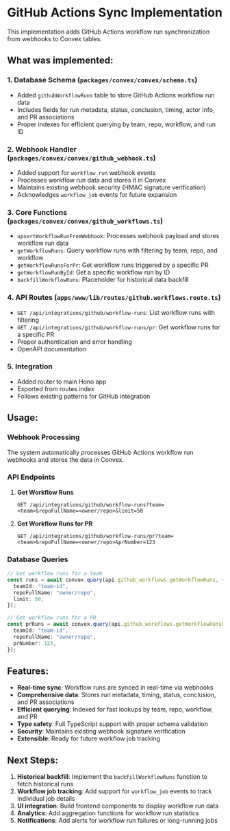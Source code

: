 # GitHub Actions Sync Implementation

This implementation adds GitHub Actions workflow run synchronization from webhooks to Convex tables.

## What was implemented:

### 1. Database Schema (`packages/convex/convex/schema.ts`)

- Added `githubWorkflowRuns` table to store GitHub Actions workflow run data
- Includes fields for run metadata, status, conclusion, timing, actor info, and PR associations
- Proper indexes for efficient querying by team, repo, workflow, and run ID

### 2. Webhook Handler (`packages/convex/convex/github_webhook.ts`)

- Added support for `workflow_run` webhook events
- Processes workflow run data and stores it in Convex
- Maintains existing webhook security (HMAC signature verification)
- Acknowledges `workflow_job` events for future expansion

### 3. Core Functions (`packages/convex/convex/github_workflows.ts`)

- `upsertWorkflowRunFromWebhook`: Processes webhook payload and stores workflow run data
- `getWorkflowRuns`: Query workflow runs with filtering by team, repo, and workflow
- `getWorkflowRunsForPr`: Get workflow runs triggered by a specific PR
- `getWorkflowRunById`: Get a specific workflow run by ID
- `backfillWorkflowRuns`: Placeholder for historical data backfill

### 4. API Routes (`apps/www/lib/routes/github.workflows.route.ts`)

- `GET /api/integrations/github/workflow-runs`: List workflow runs with filtering
- `GET /api/integrations/github/workflow-runs/pr`: Get workflow runs for a specific PR
- Proper authentication and error handling
- OpenAPI documentation

### 5. Integration

- Added router to main Hono app
- Exported from routes index
- Follows existing patterns for GitHub integration

## Usage:

### Webhook Processing

The system automatically processes GitHub Actions workflow run webhooks and stores the data in Convex.

### API Endpoints

1. **Get Workflow Runs**

   ```
   GET /api/integrations/github/workflow-runs?team=<team>&repoFullName=<owner/repo>&limit=50
   ```

2. **Get Workflow Runs for PR**
   ```
   GET /api/integrations/github/workflow-runs/pr?team=<team>&repoFullName=<owner/repo>&prNumber=123
   ```

### Database Queries

```typescript
// Get workflow runs for a team
const runs = await convex.query(api.github_workflows.getWorkflowRuns, {
  teamId: "team-id",
  repoFullName: "owner/repo",
  limit: 50,
});

// Get workflow runs for a PR
const prRuns = await convex.query(api.github_workflows.getWorkflowRunsForPr, {
  teamId: "team-id",
  repoFullName: "owner/repo",
  prNumber: 123,
});
```

## Features:

- **Real-time sync**: Workflow runs are synced in real-time via webhooks
- **Comprehensive data**: Stores run metadata, timing, status, conclusion, and PR associations
- **Efficient querying**: Indexed for fast lookups by team, repo, workflow, and PR
- **Type safety**: Full TypeScript support with proper schema validation
- **Security**: Maintains existing webhook signature verification
- **Extensible**: Ready for future workflow job tracking

## Next Steps:

1. **Historical backfill**: Implement the `backfillWorkflowRuns` function to fetch historical runs
2. **Workflow job tracking**: Add support for `workflow_job` events to track individual job details
3. **UI integration**: Build frontend components to display workflow run data
4. **Analytics**: Add aggregation functions for workflow run statistics
5. **Notifications**: Add alerts for workflow run failures or long-running jobs
